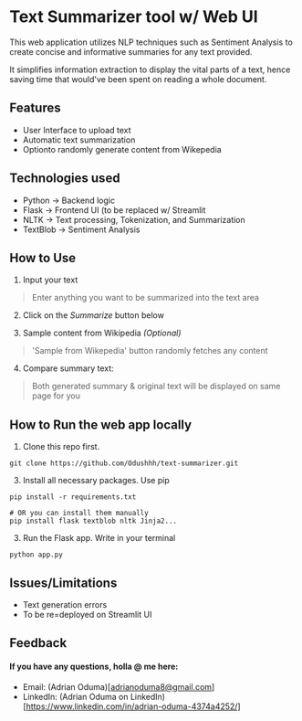 # Text Summarizer tool w/ Web UI

This web application utilizes NLP techniques such as Sentiment Analysis to create concise and informative summaries for any text provided.
 
It simplifies information extraction to display the vital parts of a text, hence saving time that would've been spent on reading a whole document.


## **Features**
 - User Interface to upload text
 - Automatic text summarization
 - Optionto randomly generate content from Wikepedia


## **Technologies used**
- Python -> Backend logic
- Flask -> Frontend UI (to be replaced w/ Streamlit
- NLTK -> Text processing, Tokenization, and Summarization
- TextBlob -> Sentiment Analysis


## **How to Use**
1. Input your text
> Enter anything you want to be summarized into the text area
 
2. Click on the *Summarize* button below
 
3. Sample content from Wikipedia *(Optional)*
> 'Sample from Wikepedia' button randomly fetches any content

4. Compare summary text:
> Both generated summary & original text will be displayed on same page for you


## **How to Run the web app locally**
1. Clone this repo first.
```
git clone https://github.com/Odushhh/text-summarizer.git
```

3. Install all necessary packages. Use pip
```
pip install -r requirements.txt

# OR you can install them manually
pip install flask textblob nltk Jinja2...
```

3. Run the Flask app. Write in your terminal
```
python app.py
```


## **Issues/Limitations**
- Text generation errors
- To be re=deployed on Streamlit UI


## **Feedback**
#### If you have any questions, holla @ me here:

- Email: (Adrian Oduma)[adrianoduma8@gmail.com]
- LinkedIn: (Adrian Oduma on LinkedIn)[https://www.linkedin.com/in/adrian-oduma-4374a4252/]
